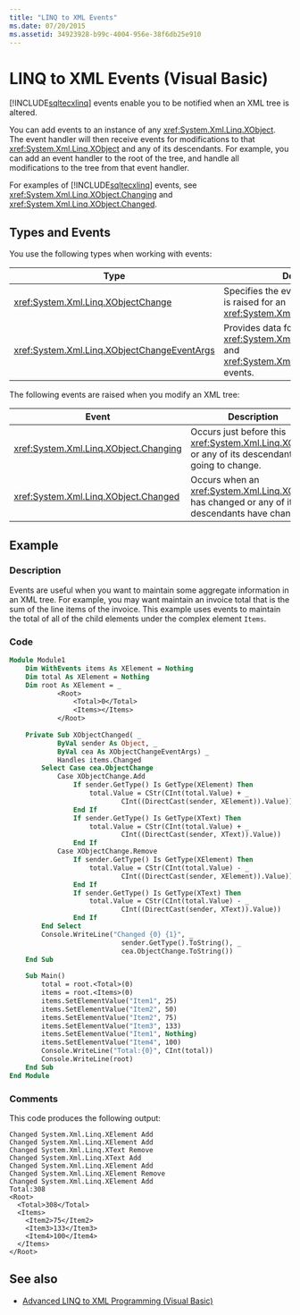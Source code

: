 ```yaml
---
title: "LINQ to XML Events"
ms.date: 07/20/2015
ms.assetid: 34923928-b99c-4004-956e-38f6db25e910
---
```

# LINQ to XML Events (Visual Basic)
[!INCLUDE[sqltecxlinq](~/includes/sqltecxlinq-md.md)] events enable you to be notified when an XML tree is altered.  
  
 You can add events to an instance of any <xref:System.Xml.Linq.XObject>. The event handler will then receive events for modifications to that <xref:System.Xml.Linq.XObject> and any of its descendants. For example, you can add an event handler to the root of the tree, and handle all modifications to the tree from that event handler.  
  
 For examples of [!INCLUDE[sqltecxlinq](~/includes/sqltecxlinq-md.md)] events, see <xref:System.Xml.Linq.XObject.Changing> and <xref:System.Xml.Linq.XObject.Changed>.  
  
## Types and Events  
 You use the following types when working with events:  
  
|Type|Description|  
|----------|-----------------|  
|<xref:System.Xml.Linq.XObjectChange>|Specifies the event type when an event is raised for an <xref:System.Xml.Linq.XObject>.|  
|<xref:System.Xml.Linq.XObjectChangeEventArgs>|Provides data for the <xref:System.Xml.Linq.XObject.Changing> and <xref:System.Xml.Linq.XObject.Changed> events.|  
  
 The following events are raised when you modify an XML tree:  
  
|Event|Description|  
|-----------|-----------------|  
|<xref:System.Xml.Linq.XObject.Changing>|Occurs just before this <xref:System.Xml.Linq.XObject> or any of its descendants is going to change.|  
|<xref:System.Xml.Linq.XObject.Changed>|Occurs when an <xref:System.Xml.Linq.XObject> has changed or any of its descendants have changed.|  
  
## Example  
  
### Description  
 Events are useful when you want to maintain some aggregate information in an XML tree. For example, you may want maintain an invoice total that is the sum of the line items of the invoice. This example uses events to maintain the total of all of the child elements under the complex element `Items`.  
  
### Code  
  
```vb  
Module Module1  
    Dim WithEvents items As XElement = Nothing  
    Dim total As XElement = Nothing  
    Dim root As XElement = _  
            <Root>  
                <Total>0</Total>  
                <Items></Items>  
            </Root>  
  
    Private Sub XObjectChanged( _  
            ByVal sender As Object, _  
            ByVal cea As XObjectChangeEventArgs) _  
            Handles items.Changed  
        Select Case cea.ObjectChange  
            Case XObjectChange.Add  
                If sender.GetType() Is GetType(XElement) Then  
                    total.Value = CStr(CInt(total.Value) + _  
                            CInt((DirectCast(sender, XElement)).Value))  
                End If  
                If sender.GetType() Is GetType(XText) Then  
                    total.Value = CStr(CInt(total.Value) + _  
                            CInt((DirectCast(sender, XText)).Value))  
                End If  
            Case XObjectChange.Remove  
                If sender.GetType() Is GetType(XElement) Then  
                    total.Value = CStr(CInt(total.Value) - _  
                            CInt((DirectCast(sender, XElement)).Value))  
                End If  
                If sender.GetType() Is GetType(XText) Then  
                    total.Value = CStr(CInt(total.Value) - _  
                            CInt((DirectCast(sender, XText)).Value))  
                End If  
        End Select  
        Console.WriteLine("Changed {0} {1}", _  
                            sender.GetType().ToString(), _  
                            cea.ObjectChange.ToString())  
    End Sub  
  
    Sub Main()  
        total = root.<Total>(0)  
        items = root.<Items>(0)  
        items.SetElementValue("Item1", 25)  
        items.SetElementValue("Item2", 50)  
        items.SetElementValue("Item2", 75)  
        items.SetElementValue("Item3", 133)  
        items.SetElementValue("Item1", Nothing)  
        items.SetElementValue("Item4", 100)  
        Console.WriteLine("Total:{0}", CInt(total))  
        Console.WriteLine(root)  
    End Sub  
End Module  
```  
  
### Comments  
 This code produces the following output:  
  
```console  
Changed System.Xml.Linq.XElement Add  
Changed System.Xml.Linq.XElement Add  
Changed System.Xml.Linq.XText Remove  
Changed System.Xml.Linq.XText Add  
Changed System.Xml.Linq.XElement Add  
Changed System.Xml.Linq.XElement Remove  
Changed System.Xml.Linq.XElement Add  
Total:308  
<Root>  
  <Total>308</Total>  
  <Items>  
    <Item2>75</Item2>  
    <Item3>133</Item3>  
    <Item4>100</Item4>  
  </Items>  
</Root>  
```  
  
## See also

- [Advanced LINQ to XML Programming (Visual Basic)](../../../../visual-basic/programming-guide/concepts/linq/advanced-linq-to-xml-programming.md)
